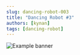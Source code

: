 ```yaml
---
slug: dancing-robot-003
title: "Dancing Robot #3"
authors: [kynan]
tags: [dancing-robot]
---
```


![Example banner](/img/stories/dancing-robot/003.PNG)
